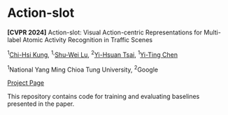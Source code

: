 # Action-slot

**[CVPR 2024]** Action-slot: Visual Action-centric Representations for Multi-label Atomic Activity Recognition in Traffic Scenes

<sup>1</sup>[Chi-Hsi Kung](https://hankkung.github.io/website/),  <sup>1,</sup>[Shu-Wei Lu](),  <sup>2</sup>[Yi-Hsuan Tsai](https://sites.google.com/site/yihsuantsai/),  <sup>1</sup>[Yi-Ting Chen](https://sites.google.com/site/yitingchen0524)

<sup>1</sup>National Yang Ming Chioa Tung University,  <sup>2</sup>Google

[Project Page](https://arxiv.org/pdf/2307.09955.pdf](https://hcis-lab.github.io/Action-slot/))

This repository contains code for training and evaluating baselines presented in the paper.
